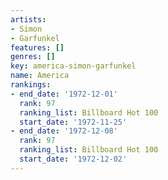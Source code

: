 ```yaml
---
artists:
- Simon
- Garfunkel
features: []
genres: []
key: america-simon-garfunkel
name: America
rankings:
- end_date: '1972-12-01'
  rank: 97
  ranking_list: Billboard Hot 100
  start_date: '1972-11-25'
- end_date: '1972-12-08'
  rank: 97
  ranking_list: Billboard Hot 100
  start_date: '1972-12-02'
---
```


